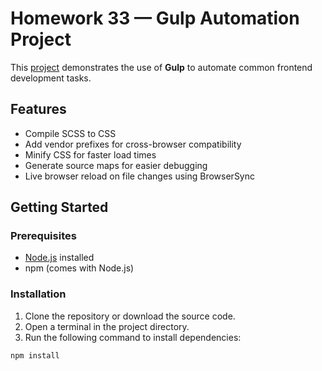# Homework 33 — Gulp Automation Project

This [project](https://alexanderik79.github.io/home-work-33/src/) demonstrates the use of **Gulp** to automate common frontend development tasks.


## Features

- Compile SCSS to CSS
- Add vendor prefixes for cross-browser compatibility
- Minify CSS for faster load times
- Generate source maps for easier debugging
- Live browser reload on file changes using BrowserSync

## Getting Started

### Prerequisites

- [Node.js](https://nodejs.org/) installed
- npm (comes with Node.js)

### Installation

1. Clone the repository or download the source code.
2. Open a terminal in the project directory.
3. Run the following command to install dependencies:

```bash
npm install